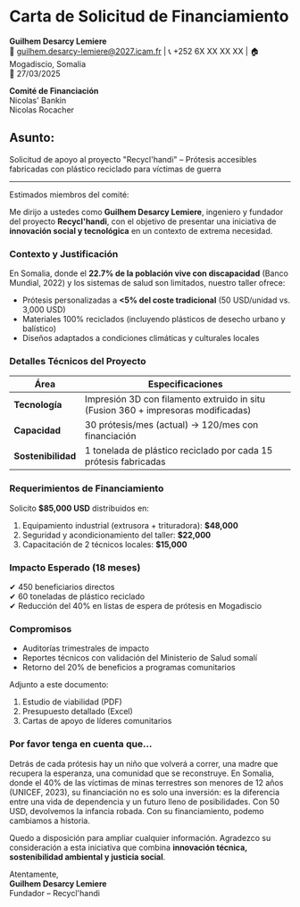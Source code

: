 # Carta de Solicitud de Financiamiento  
**Guilhem Desarcy Lemiere**  
📧 guilhem.desarcy-lemiere@2027.icam.fr | 📞 +252 6X XX XX XX | 🏠 Mogadiscio, Somalia  
📅 27/03/2025  

**Comité de Financiación**  
Nicolas' Bankin  
Nicolas Rocacher  

## Asunto:  
Solicitud de apoyo al proyecto "Recycl'handi" – Prótesis accesibles fabricadas con plástico reciclado para víctimas de guerra  

---

Estimados miembros del comité:  

Me dirijo a ustedes como **Guilhem Desarcy Lemiere**, ingeniero y fundador del proyecto **Recycl'handi**, con el objetivo de presentar una iniciativa de **innovación social y tecnológica** en un contexto de extrema necesidad.  

### Contexto y Justificación  
En Somalia, donde el **22.7% de la población vive con discapacidad** (Banco Mundial, 2022) y los sistemas de salud son limitados, nuestro taller ofrece:  
- Prótesis personalizadas a **<5% del coste tradicional** (50 USD/unidad vs. 3,000 USD)  
- Materiales 100% reciclados (incluyendo plásticos de desecho urbano y balístico)  
- Diseños adaptados a condiciones climáticas y culturales locales  

### Detalles Técnicos del Proyecto  
| Área          | Especificaciones |  
|---------------|------------------|  
**Tecnología**  | Impresión 3D con filamento extruido in situ (Fusion 360 + impresoras modificadas)  
**Capacidad**   | 30 prótesis/mes (actual) → 120/mes con financiación  
**Sostenibilidad** | 1 tonelada de plástico reciclado por cada 15 prótesis fabricadas  

### Requerimientos de Financiamiento  
Solicito **$85,000 USD** distribuidos en:  
1. Equipamiento industrial (extrusora + trituradora): **$48,000**  
2. Seguridad y acondicionamiento del taller: **$22,000**  
3. Capacitación de 2 técnicos locales: **$15,000**  

### Impacto Esperado (18 meses)  
✔ 450 beneficiarios directos  
✔ 60 toneladas de plástico reciclado  
✔ Reducción del 40% en listas de espera de prótesis en Mogadiscio  

### Compromisos  
- Auditorías trimestrales de impacto  
- Reportes técnicos con validación del Ministerio de Salud somalí  
- Retorno del 20% de beneficios a programas comunitarios  

Adjunto a este documento:  
1. Estudio de viabilidad (PDF)  
2. Presupuesto detallado (Excel)  
3. Cartas de apoyo de líderes comunitarios  

### Por favor tenga en cuenta que...
Detrás de cada prótesis hay un niño que volverá a correr, una madre que recupera la esperanza, una comunidad que se reconstruye. En Somalia, donde el 40% de las víctimas de minas terrestres son menores de 12 años (UNICEF, 2023), su financiación no es solo una inversión: es la diferencia entre una vida de dependencia y un futuro lleno de posibilidades. Con 50 USD, devolvemos la infancia robada. Con su financiamiento, podemo cambiamos a historia.

Quedo a disposición para ampliar cualquier información. Agradezco su consideración a esta iniciativa que combina **innovación técnica, sostenibilidad ambiental y justicia social**.  

Atentamente,  
**Guilhem Desarcy Lemiere**  
Fundador – Recycl'handi